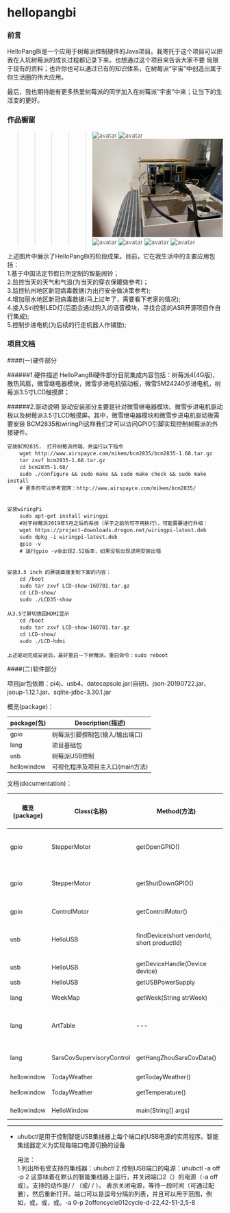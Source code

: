 # hellopangbi

### 前言

HelloPangBi是一个应用于树莓派控制硬件的Java项目。我寄托于这个项目可以把我在入坑树莓派的成长过程都记录下来。也想通过这个项目来告诉大家不要
局限于现有的资料；也许你也可以通过已有的知识体系，在树莓派“宇宙”中创造出属于你生活圈的伟大应用。<br>

最后，我也期待能有更多热爱树莓派的同学加入在树莓派“宇宙”中来；让当下的生活变的更好。<br>


### 作品橱窗
>>>>>![avatar](./makerimage/20201227成品.jpg)
>>>>>![avatar](./makerimage/20201220成品.jpg)
>>>>>![avatar](./makerimage/20201220作品图1.jpg)
>>>>>![avatar](./makerimage/20201220作品图2.jpg)
>>>>>![avatar](./makerimage/20201220作品图3.jpg)
>>>>>![avatar](./makerimage/20201220作品图4.jpg)
>>>>>![avatar](./makerimage/20201220材料图1.jpg)

上述图片中展示了HelloPangBi的阶段成果。目前，它在我生活中的主要应用包括：<br>
1.基于中国法定节假日所定制的智能闹铃；<br>
2.监控当天的天气和气温(为当天的穿衣保暖做参考)；<br>
3.监控杭州地区新冠病毒数据(为出行安全做决策参考);<br>
4.增加丽水地区新冠病毒数据(马上过年了，需要看下老家的情况);<br>
4.接入Siri控制LED灯(后面会通过购入的语音模块，寻找合适的ASR开源项目作自行集成);<br>
5.控制步进电机(为后续的行走机器人作铺垫);<br>

### 项目文档

####(一)硬件部分 

######1.硬件描述
HelloPangBi硬件部分目前集成内容包括：树莓派4(4G版)，散热风扇，微雪继电器模块，微雪步进电机驱动板，微雪SM24240步进电机，树莓派3.5寸LCD触摸屏；

######2.驱动说明
驱动安装部分主要是针对微雪继电器模块、微雪步进电机驱动板以及树莓派3.5寸LCD触摸屏。其中，微雪继电器模块和微雪步进电机驱动板需要安装
BCM2835和wiringPi这样我们才可以访问GPIO引脚实现控制树莓派的外接硬件。

    安装BCM2835， 打开树莓派终端，并运行以下指令
        wget http://www.airspayce.com/mikem/bcm2835/bcm2835-1.68.tar.gz
        tar zxvf bcm2835-1.68.tar.gz 
        cd bcm2835-1.68/
        sudo ./configure && sudo make && sudo make check && sudo make install
        # 更多的可以参考官网：http://www.airspayce.com/mikem/bcm2835/
        
        
    安装wiringPi
        sudo apt-get install wiringpi
        #对于树莓派2019年5月之后的系统（早于之前的可不用执行），可能需要进行升级：
        wget https://project-downloads.drogon.net/wiringpi-latest.deb
        sudo dpkg -i wiringpi-latest.deb
        gpio -v
        # 运行gpio -v会出现2.52版本，如果没有出现说明安装出错


    安装3.5 inch 的屏就直接复制下面的内容：
        cd /boot
        sudo tar zxvf LCD-show-160701.tar.gz
        cd LCD-show/
        sudo ./LCD35-show

    从3.5寸屏切换回HDMI显示
        cd /boot
        sudo tar zxvf LCD-show-160701.tar.gz
        cd LCD-show/
        sudo ./LCD-hdmi
    
    上述驱动完成安装后，最好重启一下树莓派。重启命令：sudo reboot


####(二)软件部分 

项目jar包依赖：pi4j、usb4、datecapsule.jar(自研)、json-20190722.jar、jsoup-1.12.1.jar、sqlite-jdbc-3.30.1.jar


概览(package)：

|package(包)|Description(描述)|
|---|---|
|gpio|树莓派引脚控制包(输入/输出端口)|
|lang|项目基础包|
|usb|树莓派USB控制|
|hellowindow|可视化程序及项目主入口(main方法)|


文档(documentation)：

|概览(package)|Class(名称)|Method(方法)|parameter(参数)|Modifier and Type(返回类型)|Description(描述)|
|---|---|---|---|---|---|
|gpio|StepperMotor|getOpenGPIO() |---|void|硬件接入步进电机A3A4B3B4端口，实现控制电机启动|
|gpio|StepperMotor|getShutDownGPIO() |---|void|硬件接入步进电机A3A4B3B4端口，实现控制电机关闭|
|gpio|ControlMotor|getControlMotor()|---|static void|控制步进电机的运行圈数|
|usb|HelloUSB|findDevice(short vendorId, short productId)|vendorId：供应商ID；productId：产品编号|Device|查找 USB 设备|
|usb|HelloUSB|getDeviceHandle(Device device)|device：设备|void|与具体的USB端口实现通信|
|usb|HelloUSB|getUSBPowerSupply|---|void|控制USB电源|
|lang|WeekMap|getWeek(String strWeek)|strWeek：星期一~星期天|String|返回星期一~星期天的英文翻译|
|lang|ArtTable|---|---|void|此类用于画作晴、云、多云、雨、阵雨、雪等天气图形|
|lang|SarsCovSupervisoryControl|getHangZhouSarsCovData()|---|String|(监控)返回当前杭州新冠病毒当前确认数据|
|hellowindow|TodayWeather|getTodayWeather()|---|void|展示天气图形化|
|hellowindow|TodayWeather|getTemperature()|---|String|返回当天气温数据|
|hellowindow|HelloWindow|main(String[] args)|String[] args|static void|程序运行主入口|

----
* uhubctl是用于控制智能USB集线器上每个端口的USB电源的实用程序。智能集线器定义为实现每端口电源切换的设备

    用法：<br>
    1.列出所有受支持的集线器：uhubctl
    2.控制USB端口的电源：uhubctl -a off -p 2
    这意味着在默认的智能集线器上运行，并关闭端口2（）的电源（-a off或）。支持的动作是/ / （或/ / ）。 表示关闭电源，等待一段时间（可通过配置），然后重新打开。端口可以​​是逗号分隔的列表，并且可以用于范围，例如，或，或，或。-a 0-p 2offoncycle012cycle-d-22,42-51-2,5-8

